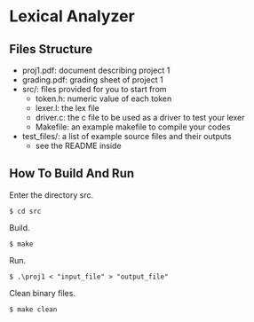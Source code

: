 # Lexical Analyzer

## Files Structure

- proj1.pdf: document describing project 1
- grading.pdf: grading sheet of project 1
- src/: files provided for you to start from
    - token.h: numeric value of each token
    - lexer.l: the lex file
    - driver.c: the c file to be used as a driver to test your lexer
    - Makefile: an example makefile to compile your codes
- test_files/: a list of example source files and their outputs
    - see the README inside

## How To Build And Run

Enter the directory src.

```
$ cd src
```

Build.

```
$ make
```

Run.

```
$ .\proj1 < "input_file" > "output_file"
```

Clean binary files.

```
$ make clean
```
